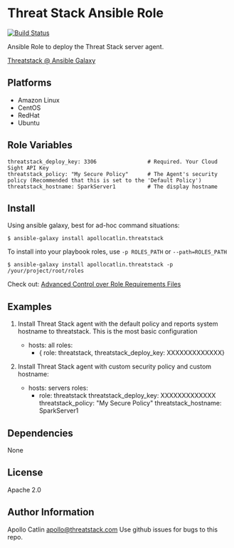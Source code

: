 Threat Stack Ansible Role
=========

[![Build Status](https://travis-ci.org/threatstack/threatstack-ansible.svg?branch=master)][travis]

[travis]: https://travis-ci.org/threatstack/threatstack-ansible

Ansible Role to deploy the Threat Stack server agent.

[Threatstack @ Ansible Galaxy](https://galaxy.ansible.com/list#/roles/2875)

Platforms
---------

* Amazon Linux
* CentOS
* RedHat
* Ubuntu

Role Variables
--------------
	threatstack_deploy_key: 3306				# Required. Your Cloud Sight API Key
	threatstack_policy: "My Secure Policy"    	# The Agent's security policy (Recommended that this is set to the 'Default Policy')
	threatstack_hostname: SparkServer1      	# The display hostname

Install
----------------
Using ansible galaxy, best for ad-hoc command situations:

	$ ansible-galaxy install apollocatlin.threatstack

To install into your playbook roles, use `-p ROLES_PATH` or `--path=ROLES_PATH`

	$ ansible-galaxy install apollocatlin.threatstack -p /your/project/root/roles

Check out: [Advanced Control over Role Requirements Files](http://docs.ansible.com/galaxy.html#advanced-control-over-role-requirements-files)


Examples
----------------
1) Install Threat Stack agent with the default policy and reports system hostname to threatstack. This is the most basic configuration

	- hosts: all
      roles:
         - { role: threatstack, threatstack_deploy_key: XXXXXXXXXXXXX}

2) Install Threat Stack agent with custom security policy and custom hostname:

    - hosts: servers
      roles:
    	- role: threatstack
      	  threatstack_deploy_key: XXXXXXXXXXXXX
      	  threatstack_policy: "My Secure Policy"
      	  threatstack_hostname: SparkServer1

Dependencies
------------

None

License
-------

Apache 2.0

Author Information
------------------
Apollo Catlin <apollo@threatstack.com>
Use github issues for bugs to this repo.
